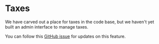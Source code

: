 # Taxes

We have carved out a place for taxes in the code base, but we haven't yet built an admin interface to manage taxes. 

You can follow this [GitHub issue](//github.com/reactioncommerce/reaction/issues/72) for updates on this feature.
